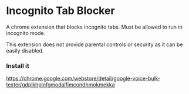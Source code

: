 # Incognito Tab Blocker
A chrome extension that blocks incognito tabs. Must be allowed to run in incognito mode.

This extension does not provide parental controls or security as it can be easily disabled.

### Install it
https://chrome.google.com/webstore/detail/google-voice-bulk-texter/gdplkhplnfgmodalfimcondhmokmekka
